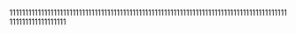 1111111111111111111111111111111111111111111111111111111111111111111111111111111111111111111111111111111111
